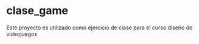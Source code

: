 # clase_game
Este proyecto es utilizado como ejercicio de clase para el curso diseño de videojuegos
